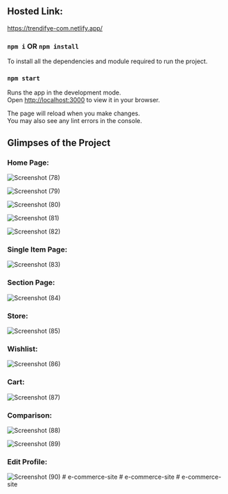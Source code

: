 ## Hosted Link: 
https://trendifye-com.netlify.app/

### `npm i` OR `npm install` 
To install all the dependencies and module required to run the project.

### `npm start`

Runs the app in the development mode.\
Open [http://localhost:3000](http://localhost:3000) to view it in your browser.

The page will reload when you make changes.\
You may also see any lint errors in the console.

## Glimpses of the Project
### Home Page: 
![Screenshot (78)](https://github.com/user-attachments/assets/ae53d9c5-2266-43eb-801c-1aac37a217af)


![Screenshot (79)](https://github.com/user-attachments/assets/ec811b10-4c2f-476b-9e24-21177e968780)


![Screenshot (80)](https://github.com/user-attachments/assets/15bdeab0-c5f7-4025-abd7-827efbd86ae9)


![Screenshot (81)](https://github.com/user-attachments/assets/e0fc8730-322e-48da-8f02-eba91ecfc875)


![Screenshot (82)](https://github.com/user-attachments/assets/90b141af-a845-4b19-aa72-ef8917a270f0)


### Single Item Page:
![Screenshot (83)](https://github.com/user-attachments/assets/1257aaab-4268-417b-9902-f08adf6455dd)


### Section Page:
![Screenshot (84)](https://github.com/user-attachments/assets/fc08d48a-1ea6-44d0-83d0-b39a5c021a76)


### Store:  
![Screenshot (85)](https://github.com/user-attachments/assets/eb807121-5527-4a89-b60f-07dcb98a3a4d)


### Wishlist: 
![Screenshot (86)](https://github.com/user-attachments/assets/a6165edc-6d19-4620-865b-7763b97f4af9)


### Cart: 
![Screenshot (87)](https://github.com/user-attachments/assets/4ded2cc3-dcbc-456e-86bc-918b3a022fc3)


### Comparison: 
![Screenshot (88)](https://github.com/user-attachments/assets/35e668a9-4be7-4a2e-874e-eae84d99a744)


![Screenshot (89)](https://github.com/user-attachments/assets/6442e6b0-fd36-4c8a-879a-d6c6b810a005)


### Edit Profile: 
![Screenshot (90)](https://github.com/user-attachments/assets/44a0279f-6611-4fd0-b569-7a54d7be6659)
#   e - c o m m e r c e - s i t e  
 #   e - c o m m e r c e - s i t e  
 #   e - c o m m e r c e - s i t e  
 